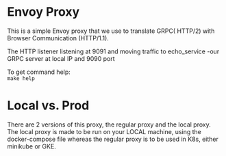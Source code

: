 # Envoy Proxy

This is a simple Envoy proxy that we use to translate GRPC( HTTP/2) with Browser Communication (HTTP/1.1).

The HTTP listener listening at 9091 and moving traffic to echo_service -our GRPC server at local IP and 9090 port

To get command help:  
`make help`

# Local vs. Prod
There are 2 versions of this proxy, the regular proxy and the local proxy. The local proxy is made to be run on your LOCAL machine, using the docker-compose file whereas the regular proxy is to be used in K8s, either minikube or GKE.